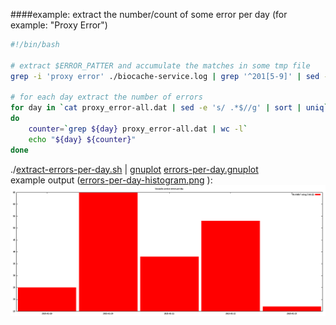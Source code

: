 ####example: extract the number/count of some error per day (for example: "Proxy Error")

```BASH
#!/bin/bash

# extract $ERROR_PATTER and accumulate the matches in some tmp file
grep -i 'proxy error' ./biocache-service.log | grep '^201[5-9]' | sed -e 's/ \[org.*$//g' > proxy_error-all.dat

# for each day extract the number of errors
for day in `cat proxy_error-all.dat | sed -e 's/ .*$//g' | sort | uniq`
do
    counter=`grep ${day} proxy_error-all.dat | wc -l`
    echo "${day} ${counter}"
done
```

./[extract-errors-per-day.sh](extract-errors-per-day.sh) | [gnuplot](http://www.gnuplot.info) [errors-per-day.gnuplot](errors-per-day.gnuplot)  
example output ([errors-per-day-histogram.png](errors-per-day-histogram.png) ):
![Alt text](https://raw.githubusercontent.com/mbohun/ala_biocache_test/master/test/test-errors-per-day/errors-per-day-histogram.png "example ouptut")
